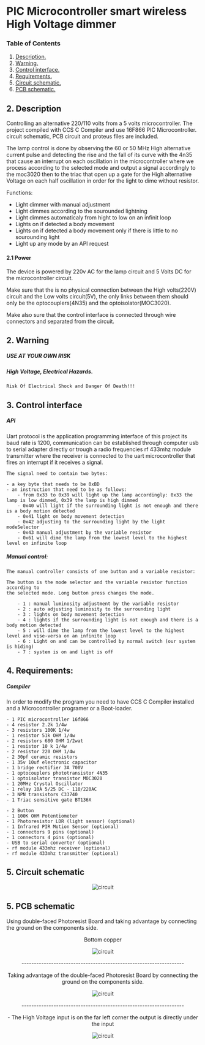 # PIC Microcontroller smart wireless High Voltage dimmer


### Table of Contents

1. [ Description. ](#desc)
2. [ Warning. ](#Warnings)
3. [ Control interface. ](#Control)
4. [ Requirements. ](#Requirements)
5. [ Circuit schematic. ](#Circuit)
6. [ PCB schematic. ](#PCB)






<a name="desc"></a>
## 2. Description
Controlling an alternative 220/110 volts from a 5 volts microcontroller. The project compiled with CCS C Compiler and use 16F866 PIC Microcontroller. circuit schematic, PCB circuit and proteus files are included.

The lamp control is done by observing the 60 or 50 MHz High alternative current pulse and detecting the rise and the fall of its curve with the 4n35 that cause an interrupt on each oscillation in the microcontroller where we process according to the selected mode and output a signal accordingly to the moc3020 then to the triac that open up a gate for the High alternative Voltage on each half oscillation in order for the light to dime without resistor.

 Functions:
 * Light dimmer with manual adjustment
 * Light dimmes according to the sourounded lightning
 * Light dimmes automaticaly from hight to low on an infinit loop
 * Lights on if detected a body movement 
 * Lights on if detected a body movement only if there is little to no sourounding light
 * Light up any mode by an API request 

#### 2.1 Power
The device is powered by 220v AC for the lamp circuit and 5 Volts DC for the microcontroller circuit.

Make sure that the is no physical connection between the High volts(220V) circuit and the Low volts circuit(5V), the only links between them should only be the optocouplers(4N35) and the optoisolator(MOC3020).

Make also sure that the control interface is connected through wire connectors and separated from the circuit.

<a name="Warnings"></a>
## 2. Warning
##### USE AT YOUR OWN RISK
##### High Voltage, Electrical Hazards.
    Risk Of Electrical Shock and Danger Of Death!!! 


<a name="Control"></a>
## 3. Control interface
##### API
Uart protocol is the application programming interface of this project its baud rate is 1200, communication can be established through computer usb to serial adapter directly or trough a radio frequencies rf 433mhz module transmitter where the receiver is connected to the uart microcontroller that fires an interrupt if it receives a signal. 

    The signal need to contain two bytes:
 
    - a key byte that needs to be 0xBD
    - an instruction that need to be as follows:
        - from 0x33 to 0x39 will light up the lamp accordingly: 0x33 the lamp is low dimmed, 0x39 the lamp is high dimmed
        - 0x40 will light if the surrounding light is not enough and there is a body motion detected
        - 0x41 light on body movement detection
        - 0x42 adjusting to the surrounding light by the light modeSelector 
        - 0x43 manual adjustment by the variable resistor
        - 0x61 will dime the lamp from the lowest level to the highest level on infinite loop 

##### Manual control:       
```The manual controller consists of one button and a variable resistor:``` 

    The button is the mode selector and the variable resistor function according to
    the selected mode. Long button press changes the mode.
           
        - 1 : manual luminosity adjustment by the variable resistor
        - 2 : auto adjusting luminosity to the surrounding light
        - 3 : lights on body movement detection
        - 4 : lights if the surrounding light is not enough and there is a body motion detected
        - 5 : will dime the lamp from the lowest level to the highest level and vise-versa on an infinite loop
        - 6 : Light on and can be controlled by normal switch (our system is hiding)
        - 7 : system is on and light is off
  
<a name="Requirements"></a>
## 4. Requirements: 

##### Compiler
In order to modify the program you need to have CCS C Compiler installed and a Microcontroller programer or a Boot-loader.

    - 1 PIC microcontroller 16f866
    - 4 resistor 2.2k 1/4w
    - 3 resistors 100K 1/4w
    - 1 resistor 51k OHM 1/4w
    - 2 resistors 680 OHM 1/2wat
    - 1 resistor 10 k 1/4w
    - 2 resistor 220 OHM 1/4w
    - 2 30pf ceramic resistors
    - 1 35v 10uf electronic capacitor
    - 1 bridge rectifier 3A 700V
    - 1 optocouplers phototransistor 4N35
    - 1 optoisolator transistor MOC3020
    - 1 20MHz Crystal Oscillator
    - 1 relay 10A 5/25 DC - 110/220AC
    - 3 NPN transistors C33740
    - 1 Triac sensitive gate BT136X

    - 2 Button
    - 1 100K OHM Potentiometer
    - 1 Photoresistor LDR (light sensor) (optional)
    - 1 Infrared PIR Motion Sensor (optional)
    - 1 connectors 9 pins (optional)
    - 1 connectors 4 pins (optional)
    - USB to serial converter (optional)
    - rf module 433mhz receiver (optional)
    - rf module 433mhz transmitter (optional)


<a name="Circuit"></a>

## 5. Circuit schematic

<p align="center">
<img src="https://raw.githubusercontent.com/Moh-Snoussi/microcontroller-smart-dimmer/master/ref/circuit.JPG" alt="circuit" title="project circuit"></p>

<a name="PCD"></a>

## 5. PCB schematic

Using double-faced Photoresist Board and taking advantage by connecting the ground on the components side.

<p align="center">
 Bottom copper
</p>
<p align="center">
<img src="https://raw.githubusercontent.com/Moh-Snoussi/microcontroller-smart-dimmer/master/ref/circuit_front_git.JPG" alt="circuit" title="back side"></p>
<p align="center">------------------------------------------------------------------</p>
<p align="center">
Taking advantage of the double-faced Photoresist Board by connecting the ground on the components side.</p>
<p align="center">
<img src="https://raw.githubusercontent.com/Moh-Snoussi/microcontroller-smart-dimmer/master/ref/circuit_git.JPG" alt="circuit" title="components side">
</p>
<p align="center">------------------------------------------------------------------</p>
<p align="center">
- The High Voltage input is on the far left corner the output is directly under the input
</p>
<p align="center">
<img src="https://raw.githubusercontent.com/Moh-Snoussi/microcontroller-smart-dimmer/master/ref/3d_card.JPG" alt="circuit" title="components side">
</p>
